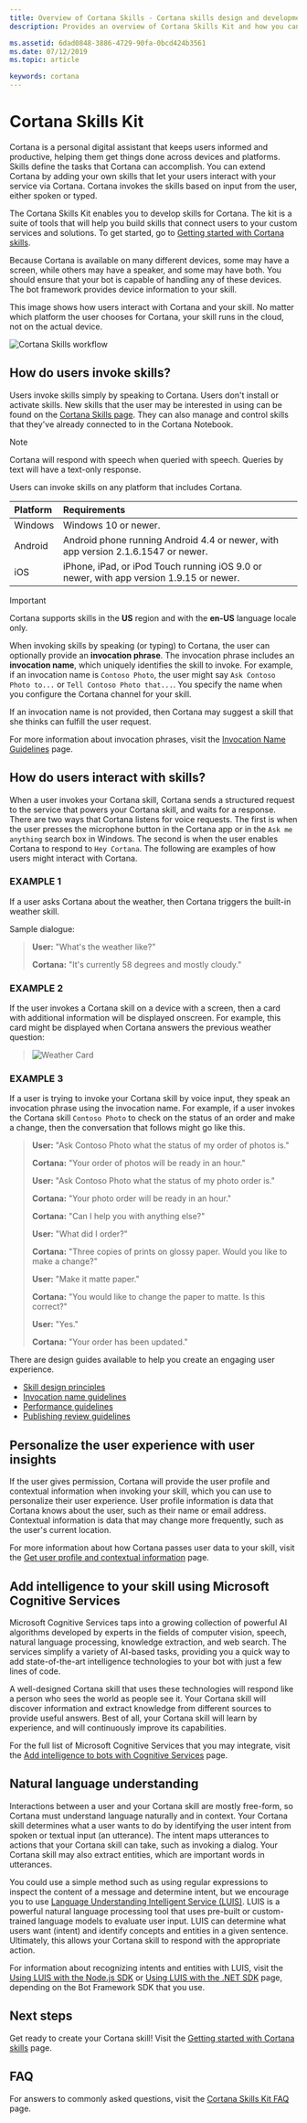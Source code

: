 ```yaml
---
title: Overview of Cortana Skills - Cortana skills design and development
description: Provides an overview of Cortana Skills Kit and how you can use it to extend Cortana so your users can use Cortana to interact with your service.

ms.assetid: 6dad0848-3886-4729-90fa-0bcd424b3561
ms.date: 07/12/2019
ms.topic: article

keywords: cortana
---
```


# Cortana Skills Kit

Cortana is a personal digital assistant that keeps users informed and productive, helping them get things done across devices and platforms. Skills define the tasks that Cortana can accomplish. You can extend Cortana by adding your own skills that let your users interact with your service via Cortana. Cortana invokes the skills based on input from the user, either spoken or typed.

The Cortana Skills Kit enables you to develop skills for Cortana. The kit is a suite of tools that will help you build skills that connect users to your custom services and solutions. To get started, go to [Getting started with Cortana skills](https://docs.microsoft.com/en-us/cortana/skills/get-started).

Because Cortana is available on many different devices, some may have a screen, while others may have a speaker, and some may have both. You should ensure that your bot is capable of handling any of these devices. The bot framework provides device information to your skill.

This image shows how users interact with Cortana and your skill. No matter which platform the user chooses for Cortana, your skill runs in the cloud, not on the actual device.

![Cortana Skills workflow](../media/images/workflow.png)  

## How do users invoke skills?  

Users invoke skills simply by speaking to Cortana. Users don't install or activate skills. New skills that the user may be interested in using can be found on the [Cortana Skills page](https://www.microsoft.com/en-us/windows/cortana/cortana-skills/). They can also manage and control skills that they've already connected to in the Cortana Notebook.

>[!NOTE]
> Cortana will respond with speech when queried with speech. Queries by text will have a text-only response.

Users can invoke skills on any platform that includes Cortana.

| Platform | Requirements |  
|:--- |:--- |  
| Windows | Windows 10 or newer. |  
|Android | Android phone running Android 4.4 or newer, with app version 2.1.6.1547 or newer. |  
| iOS | iPhone, iPad, or iPod Touch running iOS 9.0 or newer, with app version 1.9.15 or newer. |  

>[!IMPORTANT]
> Cortana supports skills in the **US** region and with the **en-US** language locale only.

When invoking skills by speaking (or typing) to Cortana, the user can optionally provide an **invocation phrase**. The invocation phrase includes an **invocation name**, which uniquely identifies the skill to invoke. For example, if an invocation name is `Contoso Photo`, the user might say `Ask Contoso Photo to...` or `Tell Contoso Photo that...`. You specify the name when you configure the Cortana channel for your skill.  

If an invocation name is not provided, then Cortana may suggest a skill that she thinks can fulfill the user request.

For more information about invocation phrases, visit the [Invocation Name Guidelines](https://docs.microsoft.com/en-us/cortana/skills/cortana-invocation-guidelines) page.

## How do users interact with skills?  

When a user invokes your Cortana skill, Cortana sends a structured request to the service that powers your Cortana skill, and waits for a response. There are two ways that Cortana listens for voice requests. The first is when the user presses the microphone button in the Cortana app or in the `Ask me anything` search box in Windows. The second is when the user enables Cortana to respond to `Hey Cortana`. The following are examples of how users might interact with Cortana.  

### EXAMPLE 1
If a user asks Cortana about the weather, then Cortana triggers the built-in weather skill.

Sample dialogue:

>**User:** "What's the weather like?"
>
>**Cortana:** "It's currently 58 degrees and mostly cloudy."

### EXAMPLE 2
If the user invokes a Cortana skill on a device with a screen, then a card with additional information will be displayed onscreen. For example, this card might be displayed when Cortana answers the previous weather question:

> ![Weather Card](../media/images/weather-card.png)  

### EXAMPLE 3
If a user is trying to invoke your Cortana skill by voice input, they speak an invocation phrase using the invocation name. For example, if a user invokes the Cortana skill `Contoso Photo` to check on the status of an order and make a change, then the conversation that follows might go like this.  
> **User:** "Ask Contoso Photo what the status of my order of photos is."
>
> **Cortana:** "Your order of photos will be ready in an hour."  
>
> **User:** "Ask Contoso Photo what the status of my photo order is."
>
> **Cortana:** "Your photo order will be ready in an hour."  
>
> **Cortana:** "Can I help you with anything else?"
>
> **User:** "What did I order?"
>
> **Cortana:** "Three copies of prints on glossy paper. Would you like to make a change?"
>
> **User:** "Make it matte paper."
>
> **Cortana:** "You would like to change the paper to matte. Is this correct?"
>
> **User:** "Yes."
>
> **Cortana:** "Your order has been updated."

There are design guides available to help you create an engaging user experience.

* [Skill design principles](./design-principles.md)  
* [Invocation name guidelines](./cortana-invocation-guidelines.md)  
* [Performance guidelines](./performance-guidelines.md)  
* [Publishing review guidelines](./skill-review-guidelines.md) 
<!-- * [Maintaining Your Cortana persona](./cortanas-persona.md)  This file was archived on 20-May-19 -->

## Personalize the user experience with user insights  

If the user gives permission, Cortana will provide the user profile and contextual information when invoking your skill, which you can use to personalize their user experience. User profile information is data that Cortana knows about the user, such as their name or email address. Contextual information is data that may change more frequently, such as the user's current location.

For more information about how Cortana passes user data to your skill, visit the [Get user profile and contextual information](./get-user-profile-context.md) page.  

## Add intelligence to your skill using Microsoft Cognitive Services  

Microsoft Cognitive Services taps into a growing collection of powerful AI algorithms developed by experts in the fields of computer vision, speech, natural language processing, knowledge extraction, and web search. The services simplify a variety of AI-based tasks, providing you a quick way to add state-of-the-art intelligence technologies to your bot with just a few lines of code.  

A well-designed Cortana skill that uses these technologies will respond like a person who sees the world as people see it. Your Cortana skill will discover information and extract knowledge from different sources to provide useful answers. Best of all, your Cortana skill will learn by experience, and will continuously improve its capabilities.  

For the full list of Microsoft Cognitive Services that you may integrate, visit the [Add intelligence to bots with Cognitive Services](https://docs.microsoft.com/azure/bot-service/bot-service-concept-intelligence?view=azure-bot-service-4.0) page.  

## Natural language understanding

Interactions between a user and your Cortana skill are mostly free-form, so Cortana must understand language naturally and in context. Your Cortana skill determines what a user wants to do by identifying the user intent from spoken or textual input (an utterance). The intent maps utterances to actions that your Cortana skill can take, such as invoking a dialog. Your Cortana skill may also extract entities, which are important words in utterances.

You could use a simple method such as using regular expressions to inspect the content of a message and determine intent, but we encourage you to use [Language Understanding Intelligent Service (LUIS)](https://www.luis.ai). LUIS is a powerful natural language processing tool that uses pre-built or custom-trained language models to evaluate user input. LUIS can determine what users want (intent) and identify concepts and entities in a given sentence. Ultimately, this allows your Cortana skill to respond with the appropriate action.

For information about recognizing intents and entities with LUIS, visit the  [Using LUIS with the Node.js SDK](https://docs.microsoft.com/azure/bot-service/nodejs/bot-builder-nodejs-recognize-intent-luis?view=azure-bot-service-4.0) or [Using LUIS with the .NET SDK](https://docs.microsoft.com/azure/bot-service/dotnet/bot-builder-dotnet-luis-dialogs?view=azure-bot-service-4.0) page, depending on the Bot Framework SDK that you use.

## Next steps  

Get ready to create your Cortana skill! Visit the [Getting started with Cortana skills](./get-started.md) page.  

## FAQ
For answers to commonly asked questions, visit the [Cortana Skills Kit FAQ](https://docs.microsoft.com/en-us/cortana/skills/faq) page.  
